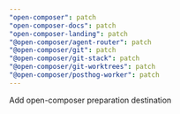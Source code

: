 ```yaml
---
"open-composer": patch
"open-composer-docs": patch
"open-composer-landing": patch
"@open-composer/agent-router": patch
"@open-composer/git": patch
"@open-composer/git-stack": patch
"@open-composer/git-worktrees": patch
"@open-composer/posthog-worker": patch
---
```


Add open-composer preparation destination
